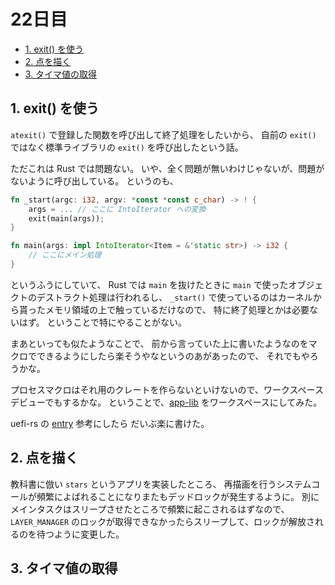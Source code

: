# 22日目

<!-- mtoc-start -->

- [1. exit() を使う](#1-exit-を使う)
- [2. 点を描く](#2-点を描く)
- [3. タイマ値の取得](#3-タイマ値の取得)

<!-- mtoc-end -->

## 1. exit() を使う

`atexit()` で登録した関数を呼び出して終了処理をしたいから、
自前の `exit()` ではなく標準ライブラリの `exit()` を呼び出したという話。

ただこれは Rust では問題ない。
いや、全く問題が無いわけじゃないが、問題がないように呼び出している。
というのも、

```rs
fn _start(argc: i32, argv: *const *const c_char) -> ! {
    args = ... // ここに IntoIterator への変換
    exit(main(args));
}

fn main(args: impl IntoIterator<Item = &'static str>) -> i32 {
    // ここにメイン処理
}
```

というふうにしていて、
Rust では `main` を抜けたときに `main` で使ったオブジェクトのデストラクト処理は行われるし、
`_start()` で使っているのはカーネルから貰ったメモリ領域の上で触っているだけなので、
特に終了処理とかは必要ないはず。
ということで特にやることがない。

まあといっても似たようなことで、
前から言っていた上に書いたようなのをマクロでできるようにしたら楽そうやなというのあがあったので、
それでもやろうかな。

プロセスマクロはそれ用のクレートを作らないといけないので、ワークスペースデビューでもするかな。
ということで、[app-lib]("../mikan-os/apps/app-lib") をワークスペースにしてみた。

uefi-rs の [entry](https://github.com/rust-osdev/uefi-rs/blob/main/uefi-macros/src/lib.rs) 参考にしたら
だいぶ楽に書けた。

## 2. 点を描く

教科書に倣い `stars` というアプリを実装したところ、
再描画を行うシステムコールが頻繁によばれることになりまたもデッドロックが発生するように。
別にメインタスクはスリープさせたところで頻繁に起こされるはずなので、
`LAYER_MANAGER` のロックが取得できなかったらスリープして、ロックが解放されるのを待つように変更した。

## 3. タイマ値の取得
